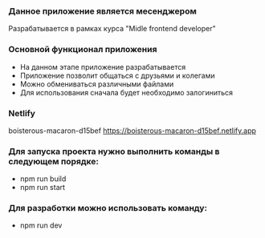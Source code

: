 ### Данное приложение является месенджером

Разрабатывается в рамках курса "Midle frontend developer"

### Основной функционал приложения

- На данном этапе приложение разрабатывается
- Приложение позволит общаться с друзьями и колегами
- Можно обмениваться различными файлами
- Для использования сначала будет необходимо залогиниться

### Netlify

boisterous-macaron-d15bef
https://boisterous-macaron-d15bef.netlify.app

### Для запуска проекта нужно выполнить команды в следующем порядке:

- npm run build
- npm run start
### Для разработки можно использовать команду:

- npm run dev

